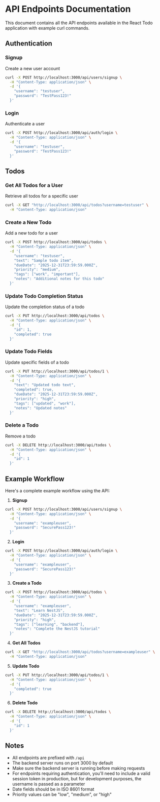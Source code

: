 # API Endpoints Documentation

This document contains all the API endpoints available in the React Todo application with example curl commands.

## Authentication

### Signup
Create a new user account

```bash
curl -X POST http://localhost:3000/api/users/signup \
  -H "Content-Type: application/json" \
  -d '{
    "username": "testuser",
    "password": "TestPass123!"
  }'
```

### Login
Authenticate a user

```bash
curl -X POST http://localhost:3000/api/auth/login \
  -H "Content-Type: application/json" \
  -d '{
    "username": "testuser",
    "password": "TestPass123!"
  }'
```

## Todos

### Get All Todos for a User
Retrieve all todos for a specific user

```bash
curl -X GET "http://localhost:3000/api/todos?username=testuser" \
  -H "Content-Type: application/json"
```

### Create a New Todo
Add a new todo for a user

```bash
curl -X POST http://localhost:3000/api/todos \
  -H "Content-Type: application/json" \
  -d '{
    "username": "testuser",
    "text": "Sample todo item",
    "dueDate": "2025-12-31T23:59:59.000Z",
    "priority": "medium",
    "tags": ["work", "important"],
    "notes": "Additional notes for this todo"
  }'
```

### Update Todo Completion Status
Update the completion status of a todo

```bash
curl -X PUT http://localhost:3000/api/todos \
  -H "Content-Type: application/json" \
  -d '{
    "id": 1,
    "completed": true
  }'
```

### Update Todo Fields
Update specific fields of a todo

```bash
curl -X PUT http://localhost:3000/api/todos/1 \
  -H "Content-Type: application/json" \
  -d '{
    "text": "Updated todo text",
    "completed": true,
    "dueDate": "2025-12-31T23:59:59.000Z",
    "priority": "high",
    "tags": ["updated", "work"],
    "notes": "Updated notes"
  }'
```

### Delete a Todo
Remove a todo

```bash
curl -X DELETE http://localhost:3000/api/todos \
  -H "Content-Type: application/json" \
  -d '{
    "id": 1
  }'
```

## Example Workflow

Here's a complete example workflow using the API:

1. **Signup**
```bash
curl -X POST http://localhost:3000/api/users/signup \
  -H "Content-Type: application/json" \
  -d '{
    "username": "exampleuser",
    "password": "SecurePass123!"
  }'
```

2. **Login**
```bash
curl -X POST http://localhost:3000/api/auth/login \
  -H "Content-Type: application/json" \
  -d '{
    "username": "exampleuser",
    "password": "SecurePass123!"
  }'
```

3. **Create a Todo**
```bash
curl -X POST http://localhost:3000/api/todos \
  -H "Content-Type: application/json" \
  -d '{
    "username": "exampleuser",
    "text": "Learn NestJS",
    "dueDate": "2025-12-31T23:59:59.000Z",
    "priority": "high",
    "tags": ["learning", "backend"],
    "notes": "Complete the NestJS tutorial"
  }'
```

4. **Get All Todos**
```bash
curl -X GET "http://localhost:3000/api/todos?username=exampleuser" \
  -H "Content-Type: application/json"
```

5. **Update Todo**
```bash
curl -X PUT http://localhost:3000/api/todos/1 \
  -H "Content-Type: application/json" \
  -d '{
    "completed": true
  }'
```

6. **Delete Todo**
```bash
curl -X DELETE http://localhost:3000/api/todos \
  -H "Content-Type: application/json" \
  -d '{
    "id": 1
  }'
```

## Notes

- All endpoints are prefixed with `/api`
- The backend server runs on port 3000 by default
- Make sure the backend server is running before making requests
- For endpoints requiring authentication, you'll need to include a valid session token in production, but for development purposes, the username is passed as a parameter
- Date fields should be in ISO 8601 format
- Priority values can be "low", "medium", or "high"